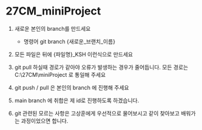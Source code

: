 # 27CM_miniProject

1. 새로운 본인의 branch를 만드세요
   - 명령어 git branch {새로운_브랜치_이름}

2. 모든 파일은 뒤에 {파일명}_KSH 이런식으로 만드세요

3. git pull 하실때 경로가 같아야 오류가 발생하는 경우가 줄어듭니다. 모든 경로는 C:\27CM\miniProject 로 통일해 주세요

4. git push / pull 은 본인의 branch 에 진행해 주세요

5. main branch 에 취합은 제 id로 진행하도록 하겠습니다.

6. git 관련된 모르는 사항은 고상훈에게 우선적으로 물어보시고 같이 찾아보고 배워가는 과정이었으면 합니다.
